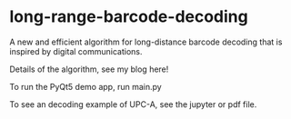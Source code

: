# long-range-barcode-decoding
 A new and efficient algorithm for long-distance barcode decoding that is inspired by digital communications.

Details of the algorithm, see my blog here!

To run the PyQt5 demo app, run main.py

To see an decoding example of UPC-A, see the jupyter or pdf file.

